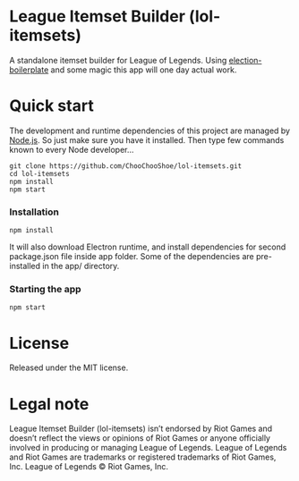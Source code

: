 League Itemset Builder (lol-itemsets)
==============

A standalone itemset builder for League of Legends. Using [election-boilerplate](https://github.com/szwacz/electron-boilerplate) and some magic this app will one day actual work.

# Quick start
The development and runtime dependencies of this project are managed by [Node.js](https://nodejs.org). So just make sure you have it installed.
Then type few commands known to every Node developer...
```
git clone https://github.com/ChooChooShoe/lol-itemsets.git
cd lol-itemsets
npm install
npm start
```

### Installation
```
npm install
```
It will also download Electron runtime, and install dependencies for second package.json file inside app folder. Some of the dependencies are pre-installed in the app/ directory.

### Starting the app
```
npm start
```

# License
Released under the MIT license.

# Legal note

League Itemset Builder (lol-itemsets) isn’t endorsed by Riot Games and doesn’t reflect the views or opinions of Riot Games or anyone officially involved in producing or managing League of Legends. League of Legends and Riot Games are trademarks or registered trademarks of Riot Games, Inc. League of Legends © Riot Games, Inc.
